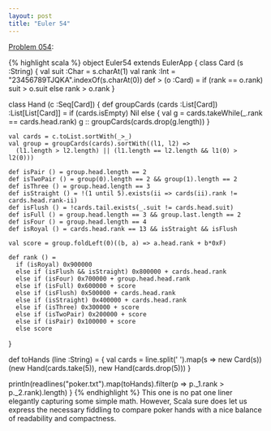 ```yaml
---
layout: post
title: "Euler 54"
---
```


[Problem 054]\:

{% highlight scala %}
object Euler54 extends EulerApp {
  class Card (s :String) {
    val suit :Char = s.charAt(1)
    val rank :Int = "23456789TJQKA".indexOf(s.charAt(0))
    def > (o :Card) = if (rank == o.rank) suit > o.suit else rank > o.rank
  }

  class Hand (c :Seq[Card]) {
    def groupCards (cards :List[Card]) :List[List[Card]] =
      if (cards.isEmpty) Nil else {
        val g = cards.takeWhile(_.rank == cards.head.rank)
        g :: groupCards(cards.drop(g.length))
      }

    val cards = c.toList.sortWith(_>_)
    val group = groupCards(cards).sortWith((l1, l2) =>
      (l1.length > l2.length) || (l1.length == l2.length && l1(0) > l2(0)))

    def isPair () = group.head.length == 2
    def isTwoPair () = group(0).length == 2 && group(1).length == 2
    def isThree () = group.head.length == 3
    def isStraight () = !(1 until 5).exists(ii => cards(ii).rank != cards.head.rank-ii)
    def isFlush () = !cards.tail.exists(_.suit != cards.head.suit)
    def isFull () = group.head.length == 3 && group.last.length == 2
    def isFour () = group.head.length == 4
    def isRoyal () = cards.head.rank == 13 && isStraight && isFlush

    val score = group.foldLeft(0)((b, a) => a.head.rank + b*0xF)

    def rank () =
      if (isRoyal) 0x900000
      else if (isFlush && isStraight) 0x800000 + cards.head.rank
      else if (isFour) 0x700000 + group.head.head.rank
      else if (isFull) 0x600000 + score
      else if (isFlush) 0x500000 + cards.head.rank
      else if (isStraight) 0x400000 + cards.head.rank
      else if (isThree) 0x300000 + score
      else if (isTwoPair) 0x200000 + score
      else if (isPair) 0x100000 + score
      else score
  }

  def toHands (line :String) = {
    val cards = line.split(' ').map(s => new Card(s))
    (new Hand(cards.take(5)), new Hand(cards.drop(5)))
  }

  println(readlines("poker.txt").map(toHands).filter(p => p._1.rank > p._2.rank).length)
}
{% endhighlight %}
This one is no pat one liner elegantly capturing some simple math. However, Scala sure does let us express the necessary fiddling to compare poker hands with a nice balance of readability and compactness.


[Problem 054]: http://projecteuler.net/index.php?section=problems&id=54
